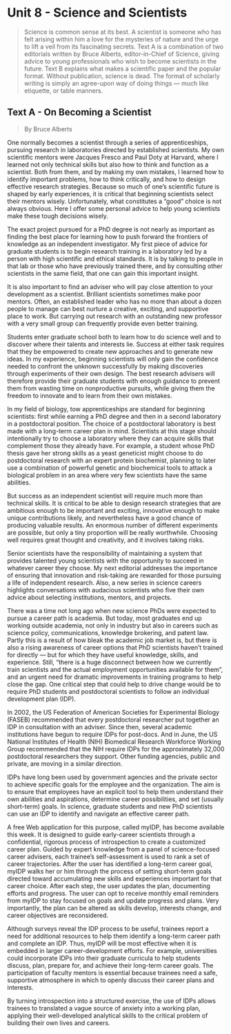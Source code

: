 # Unit 8 - Science and Scientists

> Science is common sense at its best. A scientist is someone who has felt arising within him a love for the mysteries of nature and the urge to lift a veil from its fascinating secrets. Text A is a combination of two editorials written by Bruce Alberts, editor-in-Chief of Science, giving advice to young professionals who wish to become scientists in the future. Text B explains what makes a scientific paper and the popular format. Without publication, science is dead. The format of scholarly writing is simply an agree-upon way of doing things — much like etiquette, or table manners.

## Text A - On Becoming a Scientist

> By Bruce Alberts

One normally becomes a scientist through a series of apprenticeships, pursuing research in laboratories directed by established scientists. My own scientific mentors were Jacques Fresco and Paul Doty at Harvard, where I learned not only technical skills but also how to think and function as a scientist. Both from them, and by making my own mistakes, I learned how to identify important problems, how to think critically, and how to design effective research strategies. Because so much of one’s scientific future is shaped by early experiences, it is critical that beginning scientists select their mentors wisely. Unfortunately, what constitutes a “good” choice is not always obvious. Here I offer some personal advice to help young scientists make these tough decisions wisely.

The exact project pursued for a PhD degree is not nearly as important as finding the best place for learning how to push forward the frontiers of knowledge as an independent investigator. My first piece of advice for graduate students is to begin research training in a laboratory led by a person with high scientific and ethical standards. It is by talking to people in that lab or those who have previously trained there, and by consulting other scientists in the same field, that one can gain this important insight.

It is also important to find an adviser who will pay close attention to your development as a scientist. Brilliant scientists sometimes make poor mentors. Often, an established leader who has no more than about a dozen people to manage can best nurture a creative, exciting, and supportive place to work. But carrying out research with an outstanding new professor with a very small group can frequently provide even better training.

Students enter graduate school both to learn how to do science well and to discover where their talents and interests lie. Success at either task requires that they be empowered to create new approaches and to generate new ideas. In my experience, beginning scientists will only gain the confidence needed to confront the unknown successfully by making discoveries through experiments of their own design. The best research advisers will therefore provide their graduate students with enough guidance to prevent them from wasting time on nonproductive pursuits, while giving them the freedom to innovate and to learn from their own mistakes.

In my field of biology, tow apprenticeships are standard for beginning scientists: first while earning a PhD degree and then in a second laboratory in a postdoctoral position. The choice of a postdoctoral laboratory is best made with a long-term career plan in mind. Scientists at this stage should intentionally try to choose a laboratory where they can acquire skills that complement those they already have. For example, a student whose PhD thesis gave her strong skills as a yeast geneticist might choose to do postdoctoral research with an expert protein biochemist, planning to later use a combination of powerful genetic and biochemical tools to attack a biological problem in an area where very few scientists have the same abilities.

But success as an independent scientist will require much more than technical skills. It is critical to be able to design research strategies that are ambitious enough to be important and exciting, innovative enough to make unique contributions likely, and nevertheless have a good chance of producing valuable results. An enormous number of different experiments are possible, but only a tiny proportion will be really worthwhile. Choosing well requires great thought and creativity, and it involves taking risks.

Senior scientists have the responsibility of maintaining a system that provides talented young scientists with the opportunity to succeed in whatever career they choose. My next editorial addresses the importance of ensuring that innovation and risk-taking are rewarded for those pursuing a life of independent research. Also, a new series in science careers highlights conversations with audacious scientists who five their own advice about selecting institutions, mentors, and projects.

There was a time not long ago when new science PhDs were expected to pursue a career path is academia. But today, most graduates end up working outside academia, not only in industry but also in careers such as science policy, communications, knowledge brokering, and patent law. Partly this is a result of how bleak the academic job market is, but there is also a rising awareness of career options that PhD scientists haven’t trained for directly — but for which they have useful knowledge, skills, and experience. Still, “there is a huge disconnect between how we currently train scientists and the actual employment opportunities available for them”, and an urgent need for dramatic improvements in training programs to help close the gap. One critical step that could help to drive change would be to require PhD students and postdoctoral scientists to follow an individual development plan (IDP).

In 2002, the US Federation of American Societies for Experimental Biology (FASEB) recommended that every postdoctoral researcher put together an IDP in consultation with an adviser. Since then, several academic institutions have begun to require IDPs for post-docs. And in June, the US National Institutes of Health (NIH) Biomedical Research Workforce Working Group recommended that the NIH require IDPs for the approximately 32,000 postdoctoral researchers they support. Other funding agencies, public and private, are moving in a similar direction.

IDPs have long been used by government agencies and the private sector to achieve specific goals for the employee and the organization. The aim is to ensure that employees have an explicit tool to help them understand their own abilities and aspirations, determine career possibilities, and set (usually short-term) goals. In science, graduate students and new PhD scientists can use an IDP to identify and navigate an effective career path.

A free Web application for this purpose, called myIDP, has become available this week. It is designed to guide early-career scientists through a confidential, rigorous process of introspection to create a customized career plan. Guided by expert knowledge from a panel of science-focused career advisers, each trainee’s self-assessment is used to rank a set of career trajectories. After the user has identified a long-term career goal, myIDP walks her or him through the process of setting short-term goals directed toward accumulating new skills and experiences important for that career choice. After each step, the user updates the plan, documenting efforts and progress. The user can opt to receive monthly email reminders from myIDP to stay focused on goals and update progress and plans. Very importantly, the plan can be altered as skills develop, interests change, and career objectives are reconsidered.

Although surveys reveal the IDP process to be useful, trainees report a need for additional resources to help them identify a long-term career path and complete an IDP. Thus, myIDP will be most effective when it is embedded in larger career-development efforts. For example, universities could incorporate IDPs into their graduate curricula to help students discuss, plan, prepare for, and achieve their long-term career goals. The participation of faculty mentors is essential because trainees need a safe, supportive atmosphere in which to openly discuss their career plans and interests.

By turning introspection into a structured exercise, the use of IDPs allows trainees to translated a vague source of anxiety into a working plan, applying their well-developed analytical skills to the critical problem of building their own lives and careers.
